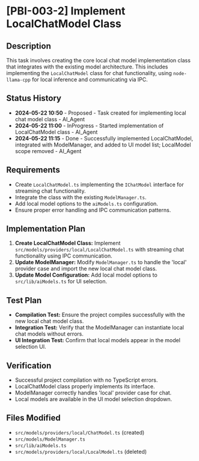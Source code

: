 # [PBI-003-2] Implement LocalChatModel Class

## Description
This task involves creating the core local chat model implementation class that integrates with the existing model architecture. This includes implementing the `LocalChatModel` class for chat functionality, using `node-llama-cpp` for local inference and communicating via IPC.

## Status History
- **2024-05-22 10:50** - Proposed - Task created for implementing local chat model class - AI_Agent
- **2024-05-22 11:00** - InProgress - Started implementation of LocalChatModel class - AI_Agent
- **2024-05-22 11:15** - Done - Successfully implemented LocalChatModel, integrated with ModelManager, and added to UI model list; LocalModel scope removed - AI_Agent

## Requirements
*   Create `LocalChatModel.ts` implementing the `IChatModel` interface for streaming chat functionality.
*   Integrate the class with the existing `ModelManager.ts`.
*   Add local model options to the `aiModels.ts` configuration.
*   Ensure proper error handling and IPC communication patterns.

## Implementation Plan
1.  **Create LocalChatModel Class:** Implement `src/models/providers/local/LocalChatModel.ts` with streaming chat functionality using IPC communication.
2.  **Update ModelManager:** Modify `ModelManager.ts` to handle the 'local' provider case and import the new local chat model class.
3.  **Update Model Configuration:** Add local model options to `src/lib/aiModels.ts` for UI selection.

## Test Plan
*   **Compilation Test:** Ensure the project compiles successfully with the new local chat model class.
*   **Integration Test:** Verify that the ModelManager can instantiate local chat models without errors.
*   **UI Integration Test:** Confirm that local models appear in the model selection UI.

## Verification
*   Successful project compilation with no TypeScript errors.
*   LocalChatModel class properly implements its interface.
*   ModelManager correctly handles 'local' provider case for chat.
*   Local models are available in the UI model selection dropdown.

## Files Modified
*   `src/models/providers/local/ChatModel.ts` (created)
*   `src/models/ModelManager.ts`
*   `src/lib/aiModels.ts`
*   `src/models/providers/local/LocalModel.ts` (deleted) 